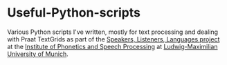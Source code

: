 # Useful-Python-scripts
Various Python scripts I've written, mostly for text processing and dealing with Praat TextGrids as part of the [Speakers, Listeners, Languages project](https://www.en.phonetik.uni-muenchen.de/research/current_projects/ahrc_dfg_2021.html) at the [Institute of Phonetics and Speech Processing](https://www.en.phonetik.uni-muenchen.de/index.html) at [Ludwig-Maximilian University of Munich](https://www.lmu.de/en/index.html).
